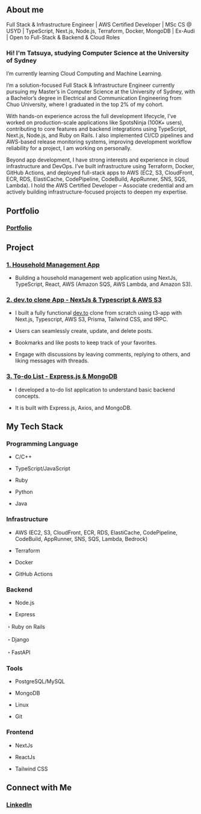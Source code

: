 ## About me

Full Stack & Infrastructure Engineer | AWS Certified Developer | MSc CS @ USYD | TypeScript, Next.js, Node.js, Terraform, Docker, MongoDB | Ex-Audi | Open to Full-Stack & Backend & Cloud Roles

### Hi! I'm Tatsuya, studying Computer Science at the University of Sydney
I’m currently learning Cloud Computing and Machine Learning.

I’m a solution-focused Full Stack & Infrastructure Engineer currently pursuing my Master’s in Computer Science at the University of Sydney, with a Bachelor’s degree in Electrical and Communication Engineering from Chuo University, where I graduated in the top 2% of my cohort.

With hands-on experience across the full development lifecycle, I’ve worked on production-scale applications like SpotsNinja (100K+ users), contributing to core features and backend integrations using TypeScript, Next.js, Node.js, and Ruby on Rails. I also implemented CI/CD pipelines and AWS-based release monitoring systems, improving development workflow reliability for a project, I am working on personally.

Beyond app development, I have strong interests and experience in cloud infrastructure and DevOps. I’ve built infrastructure using Terraform, Docker, GitHub Actions, and deployed full-stack apps to AWS (EC2, S3, CloudFront, ECR, RDS, ElastiCache, CodePipeline, CodeBuild, AppRunner, SNS, SQS, Lambda). I hold the AWS Certified Developer – Associate credential and am actively building infrastructure-focused projects to deepen my expertise.

## Portfolio
### [Portfolio](https://tn-profile-one.vercel.app/)


## Project
### [1. Household Management App](https://github.com/Tatsuya-Naka/household-management-app)

- Building a household management web application using NextJs, TypeScript, React, AWS (Amazon SQS, AWS Lambda, and Amazon S3).

### [2. dev.to clone App - NextJs & Typescript & AWS S3](https://github.com/Tatsuya-Naka/blogging-clone)

- I built a fully functional [dev.to](https://dev.to/) clone from scratch using t3-app with Next.js, Typescript, AWS S3, Prisma, Tailwind CSS, and tRPC.

- Users can seamlessly create, update, and delete posts.

- Bookmarks and like posts to keep track of your favorites.

- Engage with discussions by leaving comments, replying to others, and liking messages with threads.

### [3. To-do List - Express.js & MongoDB](https://github.com/Tatsuya-Naka/To-do-list-using-Express.js-and-MongoDB)

- I developed a to-do list application to understand basic backend concepts. 

- It is built with Express.js, Axios, and MongoDB.

## My Tech Stack
### Programming Language
- C/C++

- TypeScript/JavaScript

- Ruby

- Python

- Java

### Infrastructure
- AWS (EC2, S3, CloudFront, ECR, RDS, ElastiCache, CodePipeline, CodeBuild, AppRunner, SNS, SQS, Lambda, Bedrock)

- Terraform

- Docker

- GitHub Actions
  

### Backend 
- Node.js

- Express

・Ruby on Rails

・Django

・FastAPI

### Tools
- PostgreSQL/MySQL

- MongoDB

- Linux

- Git


### Frontend
- NextJs

- ReactJs

- Tailwind CSS

## Connect with Me
### [LinkedIn](https://www.linkedin.com/in/tatsuya-nakagomi-9231a7239/)
